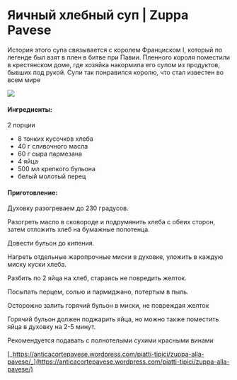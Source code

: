 ﻿---
image: https://s-media-cache-ak0.pinimg.com/564x/e8/d9/20/e8d9204b04eac59a775ff76e236f1dad.jpg
---
# Яичный хлебный суп \| Zuppa Pavese

История этого супа связывается с королем Франциском I, который по легенде был взят в плен в битве при Павии. Пленного короля поместили в крестянском доме, где хозяйка накормила его супом из продуктов, бывших под рукой. Супи так понравился королю, что стал известен во всем мире

![](https://s-media-cache-ak0.pinimg.com/564x/e8/d9/20/e8d9204b04eac59a775ff76e236f1dad.jpg)

#### Ингредиенты:

2 порции

* 8 тонких кусочков хлеба
* 40 г сливочного масла
* 60 г сыра пармезана
* 4 яйца
* 500 мл крепкого бульона
* белый молотый перец

#### Приготовление:

Духовку разогреваем до 230 градусов.

Разогреть масло в сковороде и подрумянить хлеба с обеих сторон, затем отложить хлеб на бумажные полотенца.

Довести бульон до кипения.

Нагреть отдельные жаропрочные миски в духовке, уложить в каждую миску куски хлеба.

Разбить по 2 яйца на хлеб, стараясь не повредить желток.

Посыпать перцем, солью и пармиджано, потертым в пыль.

Осторожно залить горячий бульон в миски, не повреждая желток

Горячий бульон должен поджарить яйца, но можно также поместить яйца в духовку на 2-5 минут.

Рекомендуется подавать с полнотелыми сухими красными винами

[_https://anticacortepavese.wordpress.com/piatti-tipici/zuppa-alla-pavese/_](https://anticacortepavese.wordpress.com/piatti-tipici/zuppa-alla-pavese/)

